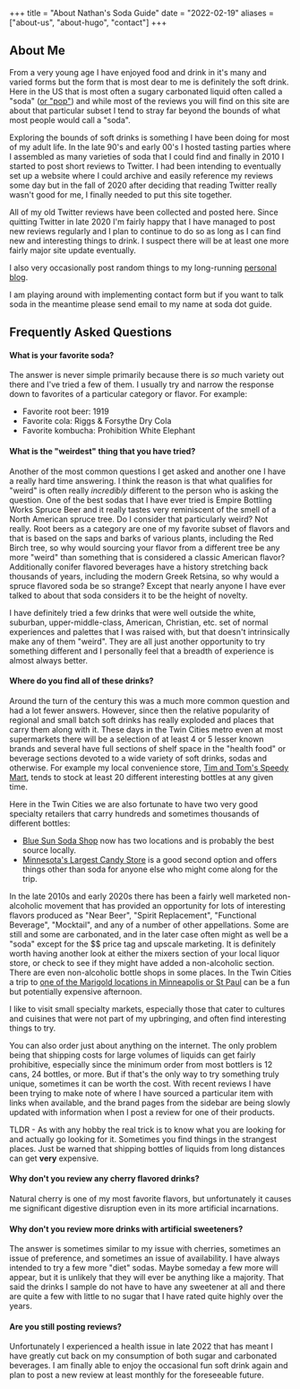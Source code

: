 +++
title = "About Nathan's Soda Guide"
date = "2022-02-19"
aliases = ["about-us", "about-hugo", "contact"]
+++

## About Me

From a very young age I have enjoyed food and drink in it's many and varied forms but the form that is most dear to me is definitely the soft drink. Here in the US that is most often a sugary carbonated liquid often called a "soda" ([or "pop"](https://en.wikipedia.org/wiki/Names_for_soft_drinks_in_the_United_States)) and while most of the reviews you will find on this site are about that particular subset I tend to stray far beyond the bounds of what most people would call a "soda".

Exploring the bounds of soft drinks is something I have been doing for most of my adult life. In the late 90's and early 00's I hosted tasting parties where I assembled as many varieties of soda that I could find and finally in 2010 I started to post short reviews to Twitter. I had been intending to eventually set up a website where I could archive and easily reference my reviews some day but in the fall of 2020 after deciding that reading Twitter really wasn't good for me, I finally needed to put this site together.

All of my old Twitter reviews have been collected and posted here. Since quitting Twitter in late 2020 I'm fairly happy that I have managed to post new reviews regularly and I plan to continue to do so as long as I can find new and interesting things to drink. I suspect there will be at least one more fairly major site update eventually.

I also very occasionally post random things to my long-running [personal blog](https://www.cavort.org).

I am playing around with implementing contact form but if you want to talk soda in the meantime please send email to my name at soda dot guide.

## Frequently Asked Questions

#### What is your favorite soda?
The answer is never simple primarily because there is _so_ much variety out there and I've tried a few of them. I usually try and narrow the response down to favorites of a particular category or flavor. For example:
- Favorite root beer: 1919
- Favorite cola: Riggs & Forsythe Dry Cola
- Favorite kombucha: Prohibition White Elephant

#### What is the "weirdest" thing that you have tried?
Another of the most common questions I get asked and another one I have a really hard time answering. I think the reason is that what qualifies for "weird" is often really _incredibly_ different to the person who is asking the question. One of the best sodas that I have ever tried is Empire Bottling Works Spruce Beer and it really tastes very reminiscent of the smell of a North American spruce tree. Do I consider that particularly weird? Not really. Root beers as a category are one of my favorite subset of flavors and that is based on the saps and barks of various plants, including the Red Birch tree, so why would sourcing your flavor from a different tree be any more "weird" than something that is considered a classic American flavor? Additionally conifer flavored beverages have a history stretching back thousands of years, including the modern Greek Retsina, so why would a spruce flavored soda be so strange? Except that nearly anyone I have ever talked to about that soda considers it to be the height of novelty.

I have definitely tried a few drinks that were well outside the white, suburban, upper-middle-class, American, Christian, etc. set of normal experiences and palettes that I was raised with, but that doesn't intrinsically make any of them "weird". They are all just another opportunity to try something different and I personally feel that a breadth of experience is almost always better.

#### Where do you find all of these drinks?
Around the turn of the century this was a much more common question and had a lot fewer answers. However, since then the relative popularity of regional and small batch soft drinks has really exploded and places that carry them along with it. These days in the Twin Cities metro even at most supermarkets there will be a selection of at least 4 or 5 lesser known brands and several have full sections of shelf space in the "health food" or beverage sections devoted to a wide variety of soft drinks, sodas and otherwise. For example my local convenience store, [Tim and Tom's Speedy Mart](https://timandtomsspeedymarket.com), tends to stock at least 20 different interesting bottles at any given time.

Here in the Twin Cities we are also fortunate to have two very good specialty retailers that carry hundreds and sometimes thousands of different bottles:
- [Blue Sun Soda Shop](https://bluesunsodashop.com/) now has two locations and is probably the best source locally.
- [Minnesota's Largest Candy Store](https://g.page/MinnesotasLargestCandyStore?share) is a good second option and offers things other than soda for anyone else who might come along for the trip.

In the late 2010s and early 2020s there has been a fairly well marketed non-alcoholic movement that has provided an opportunity for lots of interesting flavors produced as "Near Beer", "Spirit Replacement", "Functional Beverage", "Mocktail", and any of a number of other appellations. Some are still and some are carbonated, and in the later case often might as well be a "soda" except for the $$ price tag and upscale marketing. It is definitely worth having another look at either the mixers section of your local liquor store, or check to see if they might have added a non-alcoholic section. There are even non-alcoholic bottle shops in some places. In the Twin Cities a trip to [one of the Marigold locations in Minneapolis or St Paul](https://shop.honeycombmpls.com/) can be a fun but potentially expensive afternoon.  

I like to visit small specialty markets, especially those that cater to cultures and cuisines that were not part of my upbringing, and often find interesting things to try.

You can also order just about anything on the internet. The only problem being that shipping costs for large volumes of liquids can get fairly prohibitive, especially since the minimum order from most bottlers is 12 cans, 24 bottles, or more. But if that's the only way to try something truly unique, sometimes it can be worth the cost. With recent reviews I have been trying to make note of where I have sourced a particular item with links when available, and the brand pages from the sidebar are being slowly updated with information when I post a review for one of their products.

TLDR - As with any hobby the real trick is to know what you are looking for and actually go looking for it. Sometimes you find things in the strangest places. Just be warned that shipping bottles of liquids from long distances can get **very** expensive.

#### Why don't you review any cherry flavored drinks?

Natural cherry is one of my most favorite flavors, but unfortunately it causes me significant digestive disruption even in its more artificial incarnations.

#### Why don't you review more drinks with artificial sweeteners?

The answer is sometimes similar to my issue with cherries, sometimes an issue of preference, and sometimes an issue of availability. I have always intended to try a few more "diet" sodas. Maybe someday a few more will appear, but it is unlikely that they will ever be anything like a majority. That said the drinks I sample do not have to have any sweetener at all and there are quite a few with little to no sugar that I have rated quite highly over the years.

#### Are you still posting reviews?

Unfortunately I experienced a health issue in late 2022 that has meant I have greatly cut back on my consumption of both sugar and carbonated beverages. I am finally able to enjoy the occasional fun soft drink again and plan to post a new review at least monthly for the foreseeable future.
